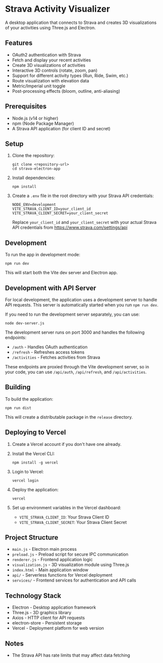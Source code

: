 # Strava Activity Visualizer

A desktop application that connects to Strava and creates 3D visualizations of your activities using Three.js and Electron.

## Features

- OAuth2 authentication with Strava
- Fetch and display your recent activities
- Create 3D visualizations of activities
- Interactive 3D controls (rotate, zoom, pan)
- Support for different activity types (Run, Ride, Swim, etc.)
- Route visualization with elevation data
- Metric/Imperial unit toggle
- Post-processing effects (bloom, outline, anti-aliasing)

## Prerequisites

- Node.js (v14 or higher)
- npm (Node Package Manager)
- A Strava API application (for client ID and secret)

## Setup

1. Clone the repository:
   ```
   git clone <repository-url>
   cd strava-electron-app
   ```

2. Install dependencies:
   ```
   npm install
   ```

3. Create a `.env` file in the root directory with your Strava API credentials:
   ```
   NODE_ENV=development
   VITE_STRAVA_CLIENT_ID=your_client_id
   VITE_STRAVA_CLIENT_SECRET=your_client_secret
   ```

   Replace `your_client_id` and `your_client_secret` with your actual Strava API credentials from https://www.strava.com/settings/api

## Development

To run the app in development mode: 
```
npm run dev
```

This will start both the Vite dev server and Electron app.

## Development with API Server

For local development, the application uses a development server to handle API requests. This server is automatically started when you run `npm run dev`.

If you need to run the development server separately, you can use:

```
node dev-server.js
```

The development server runs on port 3000 and handles the following endpoints:

- `/auth` - Handles OAuth authentication
- `/refresh` - Refreshes access tokens
- `/activities` - Fetches activities from Strava

These endpoints are proxied through the Vite development server, so in your code, you can use `/api/auth`, `/api/refresh`, and `/api/activities`.

## Building

To build the application:
```
npm run dist
```

This will create a distributable package in the `release` directory.

## Deploying to Vercel

1. Create a Vercel account if you don't have one already.

2. Install the Vercel CLI:
   ```
   npm install -g vercel
   ```

3. Login to Vercel:
   ```
   vercel login
   ```

4. Deploy the application:
   ```
   vercel
   ```

5. Set up environment variables in the Vercel dashboard:
   - `VITE_STRAVA_CLIENT_ID`: Your Strava Client ID
   - `VITE_STRAVA_CLIENT_SECRET`: Your Strava Client Secret

## Project Structure

- `main.js` - Electron main process
- `preload.js` - Preload script for secure IPC communication
- `renderer.js` - Frontend application logic
- `visualization.js` - 3D visualization module using Three.js
- `index.html` - Main application window
- `api/` - Serverless functions for Vercel deployment
- `services/` - Frontend services for authentication and API calls

## Technology Stack

- Electron - Desktop application framework
- Three.js - 3D graphics library
- Axios - HTTP client for API requests
- electron-store - Persistent storage
- Vercel - Deployment platform for web version

## Notes

- The Strava API has rate limits that may affect data fetching



